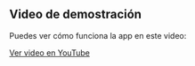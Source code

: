 ## Video de demostración

Puedes ver cómo funciona la app en este video:

[Ver video en YouTube](https://www.youtube.com/watch?v=fs6_V7OOy5o)
